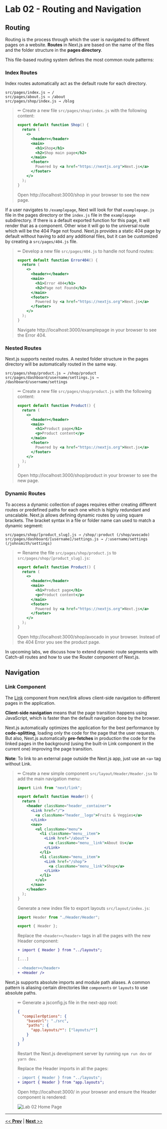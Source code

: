 # Lab 02 - Routing and Navigation

## Routing

Routing is the process through which the user is navigated to different pages on a website. **Routes** in Next.js are based on the name of the files and the folder structure in the **pages directory**.

This file-based routing system defines the most common route patterns:

### Index Routes

Index routes automatically act as the default route for each directory.

```text
src/pages/index.js → /
src/pages/about.js → /about
src/pages/shop/index.js → /blog
```

> ✏ Create a new file `src/pages/shop/index.js` with the following content:
>
> ```jsx
> export default function Shop() {
>   return (
>     <>
>       <header></header>
>       <main>
>         <h1>Shop</h1>
>         <h2>Shop main page</h2>
>       </main>
>       <footer>
>         Powered by <a href="https://nextjs.org">Next.js</a>
>       </footer>
>     </>
>   );
> }
> ```
>
> Open http://localhost:3000/shop in your browser to see the new page.

If a user navigates to `/examplepage`, Next will look for that `examplepage.js` file in the pages directory or the `index.js` file in the `examplepage` subdirectory. If there is a default exported function for this page, it will render that as a component. Other wise it will go to the universal route which will be the 404 Page not found. Next.js provides a static 404 page by default without having to add any additional files, but it can be customized by creating a `src/pages/404.js` file.

> ✏ Develop a new file `src/pages/404.js` to handle not found routes:
>
> ```jsx
> export default function Error404() {
>   return (
>     <>
>       <header></header>
>       <main>
>         <h1>Error 404</h1>
>         <h2>Page not Found</h2>
>       </main>
>       <footer>
>         Powered by <a href="https://nextjs.org">Next.js</a>
>       </footer>
>     </>
>   );
> }
> ```
>
> Navigate http://localhost:3000/examplepage in your browser to see the Error 404.

### Nested Routes

Next.js supports nested routes. A nested folder structure in the pages directory will be automatically routed in the same way.

```text
src/pages/shop/product.js → /shop/product
src/pages/dashboard/username/settings.js → /dashboard/username/settings
```

> ✏ Create a new file `src/pages/shop/product.js` with the following content:
>
> ```jsx
> export default function Product() {
>   return (
>     <>
>       <header></header>
>       <main>
>         <h1>Product page</h1>
>         <p>Product content</p>
>       </main>
>       <footer>
>         Powered by <a href="https://nextjs.org">Next.js</a>
>       </footer>
>     </>
>   );
> }
> ```
>
> Open http://localhost:3000/shop/product in your browser to see the new page.

### Dynamic Routes

To access a dynamic collection of pages requires either creating different routes or predefined paths for each one which is highly redundant and unscalable. Next.js allows defining dynamic routes by using square brackets. The bracket syntax in a file or folder name can used to match a dynamic segment:

```text
src/pages/shop/[product_slug].js → /shop/:product (/shop/avocado)
src/pages/dashboard/[username]/settings.js → /:username/settings (/johnsmith/settings)
```

> ✏ Rename the file `src/pages/shop/product.js` to `src/pages/shop/[product_slug].js`:
>
> ```jsx
> export default function Product() {
>   return (
>     <>
>       <header></header>
>       <main>
>         <h1>Product page</h1>
>         <p>Product content</p>
>       </main>
>       <footer>
>         Powered by <a href="https://nextjs.org">Next.js</a>
>       </footer>
>     </>
>   );
> }
> ```
>
> Open http://localhost:3000/shop/avocado in your browser. Instead of the 404 Error you see the product page.

In upcoming labs, we discuss how to extend dynamic route segments with Catch-all routes and how to use the Router component of Next.js.

## Navigation

### Link Component

The [Link](https://nextjs.org/docs/api-reference/next/link) component from next/link allows client-side navigation to different pages in the application.

**Client-side navigation** means that the page transition happens using JavaScript, which is faster than the default navigation done by the browser.

Next.js automatically optimizes the application for the best performance by **code-splitting**, loading only the code for the page that the user requests. But also, Next.js automatically **pre-fetches** in production the code for the linked pages in the background (using the built-in Link component in the current one) improving the page transition.

**Note**: To link to an external page outside the Next.js app, just use an `<a>` tag without Link.

> ✏ Create a new simple component `src/layout/Header/Header.jsx` to add the main navigation menu:
>
> ```jsx
> import Link from "next/link";
>
> export default function Header() {
>   return (
>     <header className="header__container">
>       <Link href="/">
>         <a className="header__logo">Fruits & Veggies</a>
>       </Link>
>       <nav>
>         <ul className="menu">
>           <li className="menu__item">
>             <Link href="/about">
>               <a className="menu__link">About Us</a>
>             </Link>
>           </li>
>           <li className="menu__item">
>             <Link href="/shop">
>               <a className="menu__link">Shop</a>
>             </Link>
>           </li>
>         </ul>
>       </nav>
>     </header>
>   );
> }
> ```
>
> Generate a new index file to export layouts `src/layout/index.js`:
>
> ```js
> import Header from "./Header/Header";
>
> export { Header };
> ```
>
> Replace the `<header></header>` tags in all the pages with the new Header component:
>
> ```diff
> + import { Header } from "../layouts";
>
> [...]
>
> - <header></header>
> + <Header />
> ```

Next.js supports absolute imports and module path aliases. A common pattern is aliasing certain directories like `components` or `layouts` to use absolute paths.

> ✏ Generate a jsconfig.js file in the next-app root:
>
> ```json
> {
>   "compilerOptions": {
>     "baseUrl": "./src",
>     "paths": {
>       "app.layouts/*": ["layouts/*"]
>     }
>   }
> }
> ```
>
> Restart the Next.js development server by running `npm run dev` or `yarn dev`.
>
> Replace the Header imports in all the pages:
>
> ```diff
> - import { Header } from "../layouts";
> + import { Header } from "app.layouts";
> ```
>
> Open http://localhost:3000/ in your browser and ensure the Header component is rendered:
>
> ![Lab 02 Home Page](../../resources/images/lab02_home.png)

---

[<< **Prev**](../lab-01) | [**Next** >>](../lab-03)
